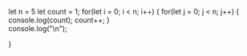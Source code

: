 let n = 5
let count = 1;
for(let i = 0; i < n; i++) {
  for(let j = 0; j < n; j++) {
    console.log(count);
    count++;
  }  
  console.log("\n");
  
}
